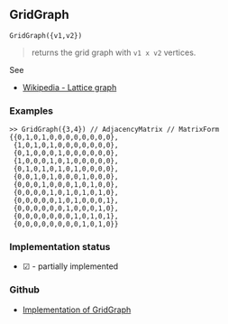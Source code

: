 ## GridGraph

```
GridGraph({v1,v2})
```

> returns the grid graph with `v1 x v2` vertices.
 
See
* [Wikipedia - Lattice graph](https://en.wikipedia.org/wiki/Lattice_graph) 

### Examples

```
>> GridGraph({3,4}) // AdjacencyMatrix // MatrixForm
{{0,1,0,1,0,0,0,0,0,0,0,0},
 {1,0,1,0,1,0,0,0,0,0,0,0},
 {0,1,0,0,0,1,0,0,0,0,0,0},
 {1,0,0,0,1,0,1,0,0,0,0,0},
 {0,1,0,1,0,1,0,1,0,0,0,0},
 {0,0,1,0,1,0,0,0,1,0,0,0},
 {0,0,0,1,0,0,0,1,0,1,0,0},
 {0,0,0,0,1,0,1,0,1,0,1,0},
 {0,0,0,0,0,1,0,1,0,0,0,1},
 {0,0,0,0,0,0,1,0,0,0,1,0},
 {0,0,0,0,0,0,0,1,0,1,0,1},
 {0,0,0,0,0,0,0,0,1,0,1,0}}
```

### Implementation status

* &#x2611; - partially implemented

### Github

* [Implementation of GridGraph](https://github.com/axkr/symja_android_library/blob/master/symja_android_library/matheclipse-core/src/main/java/org/matheclipse/core/builtin/GraphDataFunctions.java#L251) 
